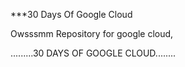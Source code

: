 
***30 Days Of Google Cloud

Owsssmm Repository for google cloud,


.........30 DAYS OF GOOGLE CLOUD........
